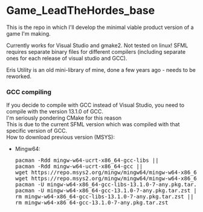 
# Game_LeadTheHordes_base
This is the repo in which I'll develop the minimal viable product version of a game I'm making.

Currently works for Visual Studio and gmake2. Not tested on linux!
SFML requires separate binary files for different compilers (including separate ones for each release of visual studio and GCC).

Eris Utility is an old mini-library of mine, done a few years ago - needs to be reworked.


### GCC compiling
If you decide to compile with GCC instead of Visual Studio, you need to compile with the version 13.1.0 of GCC. <br/>
I'm seriously pondering CMake for this reason <br/>
This is due to the current SFML version which was compiled with that specific version of GCC. <br/>
How to download previous version (MSYS):
<!-- - Mingw32:<br/>
  <pre>
  pacman -Rdd mingw-w64-ucrt-x86_64-gcc-libs ||
  pacman -Rdd mingw-w64-ucrt-x86_64-gcc ||
  wget https://repo.msys2.org/mingw/mingw32/mingw-w64-i686-gcc-libs-13.1.0-7-any.pkg.tar.zst &&
  wget https://repo.msys2.org/mingw/mingw32/mingw-w64-i686-gcc-13.1.0-7-any.pkg.tar.zst &&
  pacman -U mingw-w64-i686-gcc-libs-13.1.0-7-any.pkg.tar.zst &&
  pacman -U mingw-w64-i686-gcc-13.1.0-7-any.pkg.tar.zst ||
  rm mingw-w64-i686-gcc-libs-13.1.0-7-any.pkg.tar.zst ||
  rm mingw-w64-i686-gcc-13.1.0-7-any.pkg.tar.zst
  </pre-->
- Mingw64:<br/>
  <pre>
  pacman -Rdd mingw-w64-ucrt-x86_64-gcc-libs ||
  pacman -Rdd mingw-w64-ucrt-x86_64-gcc ||
  wget https://repo.msys2.org/mingw/mingw64/mingw-w64-x86_64-gcc-libs-13.1.0-7-any.pkg.tar.zst &&
  wget https://repo.msys2.org/mingw/mingw64/mingw-w64-x86_64-gcc-13.1.0-7-any.pkg.tar.zst &&
  pacman -U mingw-w64-x86_64-gcc-libs-13.1.0-7-any.pkg.tar.zst &&
  pacman -U mingw-w64-x86_64-gcc-13.1.0-7-any.pkg.tar.zst ||
  rm mingw-w64-x86_64-gcc-libs-13.1.0-7-any.pkg.tar.zst ||
  rm mingw-w64-x86_64-gcc-13.1.0-7-any.pkg.tar.zst
  </pre>
